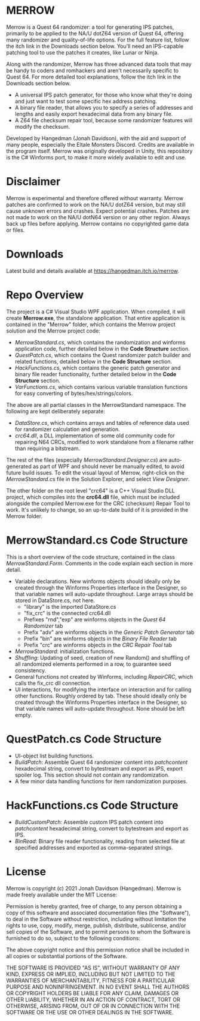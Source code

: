# MERROW
Merrow is a Quest 64 randomizer: a tool for generating IPS patches, primarily to be applied to the NA/U dotZ64 version of Quest 64, offering many randomizer and quality-of-life options. For the full feature list, follow the itch link in the Downloads section below.
You'll need an IPS-capable patching tool to use the patches it creates, like Lunar or Ninja.

Along with the randomizer, Merrow has three advanced data tools that may be handy to coders and romhackers and aren't necessarily specific to Quest 64. For more detailed tool explanations, follow the itch link in the Downloads section below.
* A universal IPS patch generator, for those who know what they're doing and just want to test some specific hex address patching. 
* A binary file reader, that allows you to specify a series of addresses and lengths and easily export hexadecimal data from any binary file.
* A Z64 file checksum repair tool, because some randomizer features will modify the checksum.

Developed by Hangedman (Jonah Davidson), with the aid and support of many people, especially the Eltale Monsters Discord. Credits are available in the program itself.
Merrow was originally developed in Unity, this repository is the C# Winforms port, to make it more widely available to edit and use.

# Disclaimer
Merrow is experimental and therefore offered without warranty. Merrow patches are confirmed to work on the NA/U dotZ64 version, but may still cause unknown errors and crashes. Expect potential crashes. Patches are not made to work on the NA/U dotN64 version or any other region. Always back up files before applying.
Merrow contains no copyrighted game data or files.

# Downloads
Latest build and details available at https://hangedman.itch.io/merrow.

# Repo Overview
The project is a C# Visual Studio WPF application. When compiled, it will create **Merrow.exe**, the standalone application. That entire application is contained in the "Merrow" folder, which contains the Merrow project solution and the Merrow project code:
* *MerrowStandard.cs*, which contains the randomization and winforms application code, further detailed below in the **Code Structure** section.
* *QuestPatch.cs*, which contains the Quest randomizer patch builder and related functions, detailed below in the **Code Structure** section.
* *HackFunctions.cs*, which contains the generic patch generator and binary file reader functionality, further detailed below in the **Code Structure** section.
* *VarFunctions.cs*, which contains various variable translation functions for easy converting of bytes/hex/strings/colors.

The above are all partial classes in the MerrowStandard namespace. The following are kept deliberately separate:
* *DataStore.cs*, which contains arrays and tables of reference data used for randomizer calculation and generation.
* *crc64.dll*, a DLL implementation of some old community code for repairing N64 CRCs, modified to work standalone from a filename rather than requiring a bitstream.

The rest of the files (especially *MerrowStandard.Designer.cs*) are auto-generated as part of WPF and should never be manually edited, to avoid future build issues. To edit the visual layout of Merrow, right-click on the *MerrowStandard.cs* file in the Solution Explorer, and select *View Designer*.

The other folder on the root level "crc64" is a C++ Visual Studio DLL project, which compiles into the **crc64.dll** file, which must be included alongside the compiled Merrow.exe for the CRC (checksum) Repair Tool to work. It's unlikely to change, so an up-to-date build of it is provided in the Merrow folder.

# MerrowStandard.cs Code Structure
This is a short overview of the code structure, contained in the class *MerrowStandard:Form*. Comments in the code explain each section in more detail.
* Variable declarations. New winforms objects should ideally only be created through the Winforms Properties interface in the Designer, so that variable names will auto-update throughout. Large arrays should be stored in DataStore.cs, not here.
  - "library" is the imported DataStore.cs
  - "fix_crc" is the connected crc64.dll
  - Prefixes "rnd","exp" are winforms objects in the *Quest 64 Randomizer* tab
  - Prefix "adv" are winforms objects in the *Generic Patch Generator* tab
  - Prefix "bin" are winforms objects in the *Binary File Reader* tab
  - Prefix "crc" are winforms objects in the *CRC Repair Tool* tab
* *MerrowStandard*: initialization functions.
* *Shuffling*: Updating of seed, creation of new Random() and shuffling of all randomized elements performed in a row, to guarantee seed consistency.
* General functions not created by Winforms, including *RepairCRC*, which calls the fix_crc dll connection.
* UI interactions, for modifying the interface on interaction and for calling other functions. Roughly ordered by tab. These should ideally only be created through the Winforms Properties interface in the Designer, so that variable names will auto-update throughout. None should be left empty.

# QuestPatch.cs Code Structure
* UI-object list building functions.
* *BuildPatch*: Assemble Quest 64 randomizer content into *patchcontent* hexadecimal string, convert to bytestream and export as IPS, export spoiler log. This section should not contain any randomization.
* A few minor data handling functions for item randomization purposes.

# HackFunctions.cs Code Structure
* *BuildCustomPatch*: Assemble custom IPS patch content into *patchcontent* hexadecimal string, convert to bytestream and export as IPS.
* *BinRead*: Binary file reader functionality, reading from selected file at specified addresses and exported as comma-separated strings.

# License
Merrow is copyright (c) 2021 Jonah Davidson (Hangedman).
Merrow is made freely available under the MIT License:

Permission is hereby granted, free of charge, to any person obtaining a copy of this software and associated documentation files (the "Software"), to deal in the Software without restriction, including without limitation the rights to use, copy, modify, merge, publish, distribute, sublicense, and/or sell copies of the Software, and to permit persons to whom the Software is furnished to do so, subject to the following conditions:

The above copyright notice and this permission notice shall be included in all copies or substantial portions of the Software.

THE SOFTWARE IS PROVIDED "AS IS", WITHOUT WARRANTY OF ANY KIND, EXPRESS OR IMPLIED, INCLUDING BUT NOT LIMITED TO THE WARRANTIES OF MERCHANTABILITY, FITNESS FOR A PARTICULAR PURPOSE AND NONINFRINGEMENT. IN NO EVENT SHALL THE AUTHORS OR COPYRIGHT HOLDERS BE LIABLE FOR ANY CLAIM, DAMAGES OR OTHER LIABILITY, WHETHER IN AN ACTION OF CONTRACT, TORT OR OTHERWISE, ARISING FROM, OUT OF OR IN CONNECTION WITH THE SOFTWARE OR THE USE OR OTHER DEALINGS IN THE SOFTWARE.
